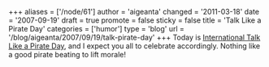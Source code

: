 +++
aliases = ['/node/61']
author = 'aigeanta'
changed = '2011-03-18'
date = '2007-09-19'
draft = true
promote = false
sticky = false
title = 'Talk Like a Pirate Day'
categories = ['humor']
type = 'blog'
url = '/blog/aigeanta/2007/09/19/talk-pirate-day'
+++
Today is <a href="http://en.wikipedia.org/wiki/International_Talk_Like_a_Pirate_Day">International Talk Like a Pirate Day</a>, and I expect you all to celebrate accordingly. Nothing like a good pirate beating to lift morale!

